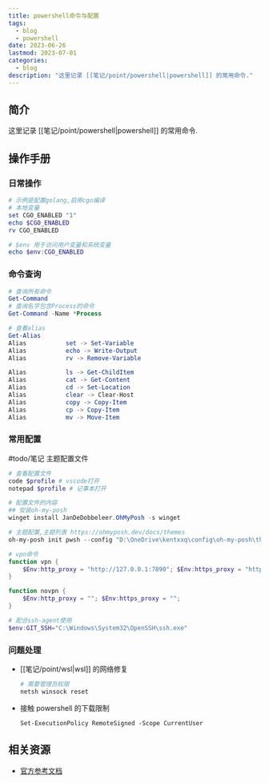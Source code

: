 ```yaml
---
title: powershell命令与配置
tags:
  - blog
  - powershell
date: 2023-06-26
lastmod: 2023-07-01
categories:
  - blog
description: "这里记录 [[笔记/point/powershell|powershell]] 的常用命令."
---
```


## 简介

这里记录 [[笔记/point/powershell|powershell]] 的常用命令.

## 操作手册

### 日常操作

```powershell
# 示例是配置golang,启用cgo编译
# 本地变量
set CGO_ENABLED "1"
echo $CGO_ENABLED
rv CGO_ENABLED

# $env 用于访问用户变量和系统变量
echo $env:CGO_ENABLED
```

### 命令查询

```powershell
# 查询所有命令
Get-Command
# 查询名字包含Process的命令 
Get-Command -Name *Process

# 查看alias
Get-Alias
Alias           set -> Set-Variable
Alias           echo -> Write-Output
Alias           rv -> Remove-Variable

Alias           ls -> Get-ChildItem
Alias           cat -> Get-Content
Alias           cd -> Set-Location
Alias           clear -> Clear-Host
Alias           copy -> Copy-Item
Alias           cp -> Copy-Item
Alias           mv -> Move-Item
```

### 常用配置

#todo/笔记 主题配置文件

```powershell
# 查看配置文件
code $profile # vscode打开
notepad $profile # 记事本打开

# 配置文件的内容
## 安装oh-my-posh
winget install JanDeDobbeleer.OhMyPosh -s winget

# 主题配置,主题列表 https://ohmyposh.dev/docs/themes
oh-my-posh init pwsh --config "D:\OneDrive\kentxxq\config\oh-my-posh\theme.json" | Invoke-Expression

# vpn命令
function vpn {
    $Env:http_proxy = "http://127.0.0.1:7890"; $Env:https_proxy = "http://127.0.0.1:7890";
}

function novpn {
    $Env:http_proxy = ""; $Env:https_proxy = "";
}

# 配合ssh-agent使用
$env:GIT_SSH="C:\Windows\System32\OpenSSH\ssh.exe"
```

### 问题处理

- [[笔记/point/wsl|wsl]] 的网络修复

  ```powershell
  # 需要管理员权限
  netsh winsock reset
  ```

- 接触 powershell 的下载限制

  ```powrshell
  Set-ExecutionPolicy RemoteSigned -Scope CurrentUser
  ```

## 相关资源

- [官方参考文档](https://docs.microsoft.com/en-us/powershell)
